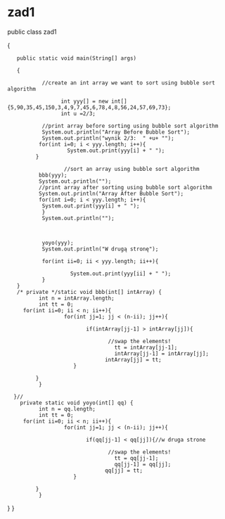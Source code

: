 # zad1

public class zad1 

{

       public static void main(String[] args) 
       
       {
       
               //create an int array we want to sort using bubble sort algorithm
         
                     int yyy[] = new int[]{5,90,35,45,150,3,4,9,7,45,6,78,4,8,56,24,57,69,73};
                     int u =2/3;
         
               //print array before sorting using bubble sort algorithm
               System.out.println("Array Before Bubble Sort");
               System.out.println("wynik 2/3:  " +u+ "");
              for(int i=0; i < yyy.length; i++){
                       System.out.print(yyy[i] + " ");
             }
              
                      //sort an array using bubble sort algorithm
              bbb(yyy);
              System.out.println("");
              //print array after sorting using bubble sort algorithm
              System.out.println("Array After Bubble Sort");
              for(int i=0; i < yyy.length; i++){
               System.out.print(yyy[i] + " ");
               }
               System.out.println("");
               
               
               
               yoyo(yyy);
               System.out.println("W drugą stronę");

               for(int ii=0; ii < yyy.length; ii++){

                        System.out.print(yyy[ii] + " ");
               }
       }
       /* private */static void bbb(int[] intArray) {
              int n = intArray.length;
              int tt = 0;
         for(int ii=0; ii < n; ii++){
                      for(int jj=1; jj < (n-ii); jj++){
                         
                             if(intArray[jj-1] > intArray[jj]){

                                    //swap the elements!
                                      tt = intArray[jj-1];
                                      intArray[jj-1] = intArray[jj];
                                   intArray[jj] = tt;
                         }
                         
             }
              }
             
      }//
        private static void yoyo(int[] qq) {
              int n = qq.length;
              int tt = 0;
         for(int ii=0; ii < n; ii++){
                      for(int jj=1; jj < (n-ii); jj++){
                         
                             if(qq[jj-1] < qq[jj]){//w druga strone

                                    //swap the elements!
                                      tt = qq[jj-1];
                                      qq[jj-1] = qq[jj];
                                   qq[jj] = tt;
                         }
                         
             }
              }
}
}
